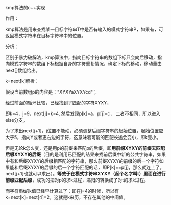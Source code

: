 kmp算法的c++实现

作用：

kmp算法是用来查找某一目标字符串T中是否有输入的模式字符串P，如果有，可返回模式字符串在目标字符串中的位置。

分析：

区别于暴力破解法，kmp算法中，指向目标字符串的数组下标只会向后移动，指向模式字符串的数组下标根据自身的字符重复情况，确定下标的移动，移动量由next[]数组给出。

k=next[k]解析：

假设当前数组p的内容是："XYXYaXYXYcd"；

经过前面的循环比较，已经找到了匹配的字符XYXY，

即k=4，j=9，next[j]=k=4, 然后发现p[k]=a，p[j]=c， 二者不相同，所以进入else分支。

为了求出next[j+1]，j位置不能动，必须调整后缀字符串的起始位置，起始位置应大于5，指向Y或者更右边的字符，这意味着可能的匹配长途会变小，即k变小。

但是无论k怎么变，还是用p的前缀来匹配p的后缀，即**用前缀XYXY的前缀去匹配后缀XYXY的后缀**（目的是利用已匹配的结果来找前后缀中新的公共字符串，如果中有和后缀XYXY的后缀相匹配的字符串，那么前缀XYXY的前缀的后一个字符如果能和后缀XYXY的后缀的后一个字符匹配的话，即P[k]==p[j]，那么就连上了，next[j+1]也就可以求出）。**等效于在模式字符串XYXY（起个名字叫t）里面在进行前缀匹配后缀**，成功的把对p的求k过程，递归的转换成了对t的求k过程。

而字符串t的k值已经早计算过了：即在j=4的时候，所以有k=next[k]=next[4]=2，这就是k来历，不存在其他的中间值。


